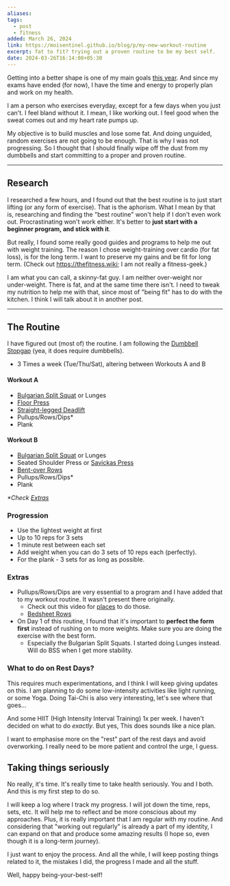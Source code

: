 ```yaml
---
aliases: 
tags:
  - post
  - fitness
added: March 26, 2024
link: https://moisentinel.github.io/blog/p/my-new-workout-routine
excerpt: fat to fit? trying out a proven routine to be my best self.
date: 2024-03-26T16:14:08+05:30
---
```

Getting into a better shape is one of my main goals [this year](https://moisentinel.github.io/about/#this-year). And since my exams have ended (for now), I have the time and energy to properly plan and work on my health.

I am a person who exercises everyday, except for a few days when you just can't. I feel bland without it. I mean, I like working out. I feel good when the sweat comes out and my heart rate pumps up.

My objective is to build muscles and lose some fat. And doing unguided, random exercises are not going to be enough. That is why I was not progressing. So I thought that I should finally wipe off the dust from my dumbbells and start committing to a proper and proven routine.

---
## Research
I researched a few hours, and I found out that the best routine is to just start lifting (or any form of exercise). That is the aphorism. What I mean by that is, researching and finding the "best routine" won't help if I don't even work out. Procrastinating won't work either. It's better to **just start with a beginner program, and stick with it**.

But really, I found some really good guides and programs to help me out with weight training. The reason I chose weight-training over cardio (for fat loss), is for the long term. I want to preserve my gains and be fit for long term. (Check out https://thefitness.wiki; I am not really a fitness-geek.)

I am what you can call, a skinny-fat guy. I am neither over-weight nor under-weight. There is fat, and at the same time there isn't. I need to tweak my nutrition to help me with that, since most of "being fit" has to do with the kitchen. I think I will talk about it in another post.

---
## The Routine
I have figured out (most of) the routine. I am following the [Dumbbell Stopgap](https://www.reddit.com/r/Fitness/comments/zc0uy/a_beginner_dumbbell_program_the_dumbbell_stopgap/) (yea, it does require dumbbells). 
- 3 Times a week (Tue/Thu/Sat), altering between Workouts A and B
#### Workout A
- [Bulgarian Split Squat](https://www.youtube.com/watch?v=2C-uNgKwPLE) or Lunges
- [Floor Press](https://www.youtube.com/watch?v=AqYFvc9t_vU)
- [Straight-legged Deadlift](https://www.youtube.com/watch?v=iXbGzZE84aI)
- Pullups/Rows/Dips*
- Plank
#### Workout B
- [Bulgarian Split Squat](https://www.youtube.com/watch?v=2C-uNgKwPLE) or Lunges
- Seated Shoulder Press or [Savickas Press](https://www.youtube.com/watch?v=HpgaE1XmkgU)
- [Bent-over Rows](https://youtu.be/ayBUERt_w6g)
- Pullups/Rows/Dips*
- Plank

_*Check [Extras](https://moisentinel.github.io/blog/p/my-new-workout-routine#extras)_
### Progression
- Use the lightest weight at first
- Up to 10 reps for 3 sets
- 1 minute rest between each set
- Add weight when you can do 3 sets of 10 reps each (perfectly).
- For the plank - 3 sets for as long as possible.
### Extras
- Pullups/Rows/Dips are very essential to a program and I have added that to my workout routine. It wasn't present there originally.
	- Check out this video for [places](https://www.youtube.com/watch?v=ZCxlfzslkQ8) to do those.
	- [Bedsheet Rows](https://www.youtube.com/watch?v=wr8ZA-cvH3s)
- On Day 1 of this routine, I found that it's important to **perfect the form first** instead of rushing on to more weights. Make sure you are doing the exercise with the best form.
	- Especially the Bulgarian Split Squats. I started doing Lunges instead. Will do BSS when I get more stability.
### What to do on Rest Days?
This requires much experimentations, and I think I will keep giving updates on this.
I am planning to do some low-intensity activities like light running, or some Yoga. Doing Tai-Chi is also very interesting, let's see where that goes...

And some HIIT (High Intensity Interval Training) 1x per week. I haven't decided on what to do *exactly*. But yes, This does sounds like a nice plan.

I want to emphasise more on the "rest" part of the rest days and avoid overworking. I really need to be more patient and control the urge, I guess.
## Taking things seriously
No really, it's time. It's really time to take health seriously. You and I both. And this is my first step to do so.

I will keep a log where I track my progress. I will jot down the time, reps, sets, etc. It will help me to reflect and be more conscious about my approaches. Plus, it is really important that I am regular with my routine. And considering that "working out regularly" is already a part of my identity, I can expand on that and produce some amazing results (I hope so, even though it is a long-term journey).

I just want to enjoy the process. And all the while, I will keep posting things related to it, the mistakes I did, the progress I made and all the stuff.

Well, happy being-your-best-self!


